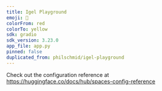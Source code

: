 ```yaml
---
title: Igel Playground
emoji: 🧠
colorFrom: red
colorTo: yellow
sdk: gradio
sdk_version: 3.23.0
app_file: app.py
pinned: false
duplicated_from: philschmid/igel-playground
---
```


Check out the configuration reference at https://huggingface.co/docs/hub/spaces-config-reference
